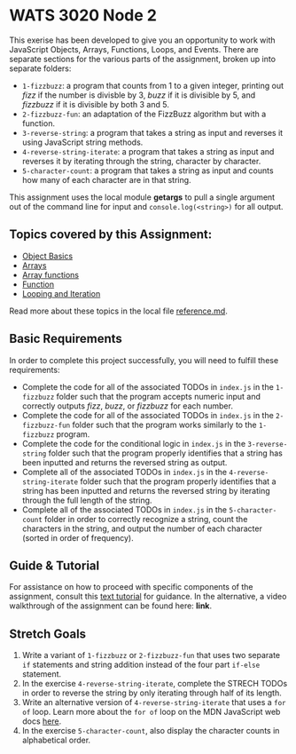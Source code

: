 # WATS 3020 Node 2

This exerise has been developed to give you an opportunity to work with JavaScript Objects, Arrays, Functions, Loops, and Events. There are separate sections for the various parts of the assignment, broken up into separate folders:
* `1-fizzbuzz`: a program that counts from 1 to a given integer, printing out _fizz_ if the number is divisble by 3, _buzz_ if it is divisible by 5, and _fizzbuzz_ if it is divisible by both 3 and 5.
* `2-fizzbuzz-fun`: an adaptation of the FizzBuzz algorithm but with a function.
* `3-reverse-string`: a program that takes a string as input and reverses it using JavaScript string methods.
* `4-reverse-string-iterate`: a program that takes a string as input and reverses it by iterating through the string, character by character.
* `5-character-count`: a program that takes a string as input and counts how many of each character are in that string.

This assignment uses the local module **getargs** to pull a single argument out of the command line for input and `console.log(<string>)` for all output.

## Topics covered by this Assignment:
* [Object Basics](https://developer.mozilla.org/en-US/docs/Learn/JavaScript/Objects/Basics)
* [Arrays](https://developer.mozilla.org/en-US/docs/Learn/JavaScript/First_steps/Arrays)
* [Array functions](https://developer.mozilla.org/en-US/docs/Web/JavaScript/Reference/Global_Objects/Array#Methods)
* [Function](https://developer.mozilla.org/en-US/docs/Web/JavaScript/Guide/Functions)
* [Looping and Iteration](https://developer.mozilla.org/en-US/docs/Web/JavaScript/Guide/Loops_and_iteration)

Read more about these topics in the local file [reference.md](reference.md).

## Basic Requirements
In order to complete this project successfully, you will need to fulfill these requirements:
* Complete the code for all of the associated TODOs in `index.js` in the `1-fizzbuzz` folder such that the program accepts numeric input and correctly outputs _fizz_, _buzz_, or _fizzbuzz_ for each number.
* Complete the code for all of the associated TODOs in `index.js` in the `2-fizzbuzz-fun` folder such that the program works similarly to the `1-fizzbuzz` program.
* Complete the code for the conditional logic in `index.js` in the `3-reverse-string` folder such that the program properly identifies that a string has been inputted and returns the reversed string as output.
* Complete all of the associated TODOs in `index.js` in the `4-reverse-string-iterate` folder such that the program properly identifies that a string has been inputted and returns the reversed string by iterating through the full length of the string.
* Complete all of the associated TODOs in `index.js` in the `5-character-count` folder in order to correctly recognize a string, count the characters in the string, and output the number of each character (sorted in order of frequency).

## Guide & Tutorial
For assistance on how to proceed with specific components of the assignment, consult this [text tutorial](./tutorials.md) for guidance. In the alternative, a video walkthrough of the assignment can be found here: **link**.

## Stretch Goals
1. Write a variant of `1-fizzbuzz` or `2-fizzbuzz-fun` that uses two separate `if` statements and string addition instead of the four part `if-else` statement.
2. In the exercise `4-reverse-string-iterate`, complete the STRECH TODOs in order to reverse the string by only iterating through half of its length.
3. Write an alternative version of `4-reverse-string-iterate` that uses a `for of` loop. Learn more about the `for of` loop on the MDN JavaScript web docs [here](https://developer.mozilla.org/en-US/docs/Web/JavaScript/Reference/Statements/for...of).
4. In the exercise `5-character-count`, also display the character counts in alphabetical order.